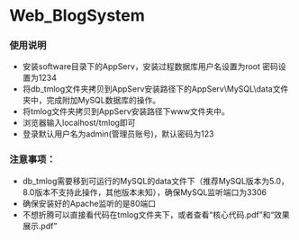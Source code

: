 # Web_BlogSystem

### 使用说明

- 安装software目录下的AppServ，安装过程数据库用户名设置为root 密码设置为1234
- 将db_tmlog文件夹拷贝到AppServ安装路径下的AppServ\MySQL\data文件夹中，完成附加MySQL数据库的操作。
- 将tmlog文件夹拷贝到AppServ安装路径下www文件夹中。
- 浏览器输入localhost/tmlog即可
- 登录默认用户名为admin(管理员账号)，默认密码为123

### 注意事项：

- db_tmlog需要移到可运行的MySQL的data文件下（推荐MySQL版本为5.0，8.0版本不支持此操作，其他版本未知），确保MySQL监听端口为3306
- 确保安装好的Apache监听的是80端口
- 不想折腾可以直接看代码在tmlog文件夹下，或者查看“核心代码.pdf”和“效果展示.pdf”